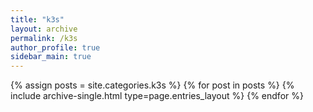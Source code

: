 ```yaml
---
title: "k3s"
layout: archive
permalink: /k3s
author_profile: true
sidebar_main: true
---
```

{% assign posts = site.categories.k3s %}
{% for post in posts %} {% include archive-single.html type=page.entries_layout %} {% endfor %}